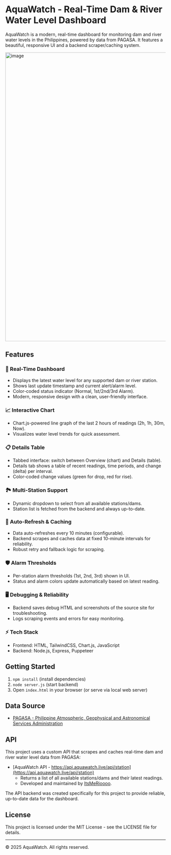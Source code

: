 # AquaWatch - Real-Time Dam & River Water Level Dashboard

AquaWatch is a modern, real-time dashboard for monitoring dam and river water levels in the Philippines, powered by data from PAGASA. It features a beautiful, responsive UI and a backend scraper/caching system.

<img width="967" height="906" alt="image" src="https://github.com/user-attachments/assets/8ac4544a-30e4-4c10-a04b-8ee6d3db8c43" />

## Features

### 🌊 Real-Time Dashboard
- Displays the latest water level for any supported dam or river station.
- Shows last update timestamp and current alert/alarm level.
- Color-coded status indicator (Normal, 1st/2nd/3rd Alarm).
- Modern, responsive design with a clean, user-friendly interface.

### 📈 Interactive Chart
- Chart.js-powered line graph of the last 2 hours of readings (2h, 1h, 30m, Now).
- Visualizes water level trends for quick assessment.

### 📋 Details Table
- Tabbed interface: switch between Overview (chart) and Details (table).
- Details tab shows a table of recent readings, time periods, and change (delta) per interval.
- Color-coded change values (green for drop, red for rise).

### 🏞️ Multi-Station Support
- Dynamic dropdown to select from all available stations/dams.
- Station list is fetched from the backend and always up-to-date.

### 🔄 Auto-Refresh & Caching
- Data auto-refreshes every 10 minutes (configurable).
- Backend scrapes and caches data at fixed 10-minute intervals for reliability.
- Robust retry and fallback logic for scraping.

### 🛡️ Alarm Thresholds
- Per-station alarm thresholds (1st, 2nd, 3rd) shown in UI.
- Status and alarm colors update automatically based on latest reading.

### 🖥️ Debugging & Reliability
- Backend saves debug HTML and screenshots of the source site for troubleshooting.
- Logs scraping events and errors for easy monitoring.

### ⚡ Tech Stack
- Frontend: HTML, TailwindCSS, Chart.js, JavaScript
- Backend: Node.js, Express, Puppeteer

## Getting Started

1. `npm install` (install dependencies)
2. `node server.js` (start backend)
3. Open `index.html` in your browser (or serve via local web server)

## Data Source

- [PAGASA - Philippine Atmospheric, Geophysical and Astronomical Services Administration](https://pasig-marikina-tullahanffws.pagasa.dost.gov.ph/)

## API

This project uses a custom API that scrapes and caches real-time dam and river water level data from PAGASA:

- [AquaWatch API - https://api.aquawatch.live/api/station](https://api.aquawatch.live/api/station)
  - Returns a list of all available stations/dams and their latest readings.
  - Developed and maintained by [ItsMeRioooo](https://github.com/ItsMeRioooo).

The API backend was created specifically for this project to provide reliable, up-to-date data for the dashboard.

## License
This project is licensed under the MIT License - see the LICENSE file for details.

---

© 2025 AquaWatch. All rights reserved.
